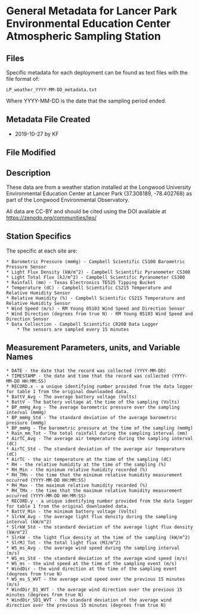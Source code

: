 # General Metadata for Lancer Park Environmental Education Center Atmospheric Sampling Station

## Files

Specific metadata for each deployment can be found as text files with the file format of:

    LP_weather_YYYY-MM-DD_metadata.txt
    
Where YYYY-MM-DD is the date that the sampling period ended.

## Metadata File Created

  * 2019-10-27 by KF
  
## File Modified

## Description

These data are from a weather station installed at the Longwood University Environmental Education Center at Lancer Park (37.308189, -78.402768) as part of the Longwood Environmental Observatory.

All data are CC-BY and should be cited using the DOI available at https://zenodo.org/communities/leo/

## Station Specifics

  The specific at each site are:

    * Barometric Pressure (mmHg) - Campbell Scientific CS100 Barometric Pressure Sensor
    * Light Flux Density (kW/m^2) - Campbell Scientific Pyranometer CS300
    * Light Total Flux (kJ/m^2) - Campbell Scientific Pyranometer CS300
    * Rainfall (mm) - Texas Electronics TE525 Tipping Bucket
    * Temperature (dC) - Campbell Scientific CS215 Temperature and Relative Humidity Sensor
    * Relative Humidity (%) - Campbell Scientific CS215 Temperature and Relative Humidity Sensor
    * Wind Speed (m/s) - RM Young 05103 Wind Speed and Direction Sensor
    * Wind Direction (degrees from true N) - RM Young 05103 Wind Speed and Direction Sensor
    * Data Collection - Campbell Scientific CR200 Data Logger
        * The sensors are sampled every 15 minutes
 
## Measurement Parameters, units, and Variable Names

    * DATE - the date that the record was collected (YYYY-MM-DD)
    * TIMESTAMP - the date and time that the record was collected (YYYY-MM-DD HH:MM:SS)
    * RECORD.x - a unique identifying number provided from the data logger for table 1 from the original downloaded data. 
    * BattV_Avg - The average battery voltage (Volts)
    * BattV - The battery voltage at the time of the sampling (Volts)
    * BP_mmHg_Avg - The average barometric pressure over the sampling interval (mmHg)
    * BP_mmHg_Std - The standard deviation of the average barometric pressure (mmHg)
    * BP_mmHg - The barometric pressure at the time of the sampling (mmHg)
    * Rain_mm_Tot - The total rainfall during the sampling interval (mm)
    * AirTC_Avg - The average air temperature during the sampling interval (dC) 
    * AirTC_Std - The standard deviation of the average air temperature (dC) 
    * AirTC - the air temperature at the time of the sampling (dC)
    * RH - the relative humidity at the time of the sampling (%)
    * RH_Min - the minimum relative humidity recorded (%)
    * RH_TMn - the time that the minimum relative humidity measurement occurred (YYYY-MM-DD HH:MM:SS) 
    * RH_Max - the maximum relative humidity recorded (%)
    * RH_TMx - the time that the maximum relative humidity measurement occurred (YYYY-MM-DD HH:MM:SS)
    * RECORD.y - a unique identifying number provided from the data logger for table 1 from the original downloaded data.
    * BattV_Min - the minimum battery voltage (Volts)
    * SlrkW_Avg - the average light flux density during the sampling interval (kW/m^2) 
    * SlrkW_Std - the standard deviation of the average light flux density (kW/m^2)
    * SlrkW - the light flux density at the time of the sampling (kW/m^2)
    * SlrMJ_Tot - the total light flux (MJ/m^2) 
    * WS_ms_Avg - the average wind speed during the sampling interval (m/s) 
    * WS_ms_Std - the standard deviation of the average wind speed (m/s) 
    * WS_ms - the wind speed at the time of the sampling event (m/s)
    * WindDir - the wind direction at the time of the sampling event (degrees from true N)
    * WS_ms_S_WVT - the average wind speed over the previous 15 minutes (m/s)
    * WindDir_D1_WVT - the average wind direction over the previous 15 minutes (degrees from true N)
    * WindDir_SD1_WVT - the standard deviation of the average wind direction over the previous 15 minutes (degrees from true N)

